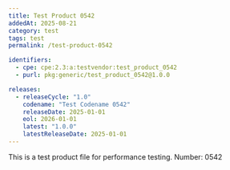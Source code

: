 ```yaml
---
title: Test Product 0542
addedAt: 2025-08-21
category: test
tags: test
permalink: /test-product-0542

identifiers:
  - cpe: cpe:2.3:a:testvendor:test_product_0542
  - purl: pkg:generic/test_product_0542@1.0.0

releases:
  - releaseCycle: "1.0"
    codename: "Test Codename 0542"
    releaseDate: 2025-01-01
    eol: 2026-01-01
    latest: "1.0.0"
    latestReleaseDate: 2025-01-01
---
```


This is a test product file for performance testing. Number: 0542
